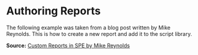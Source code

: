 # Authoring Reports

The following example was taken from a blog post written by Mike Reynolds. This is how to create a new report and add it to the script library. 

 **Source:** [Custom Reports in SPE by Mike Reynolds](http://sitecorejunkie.com/2014/05/28/create-a-custom-report-in-sitecore-powershell-extensions/)

